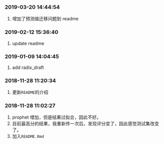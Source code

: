 ### 2019-03-20 14:44:54

1. 增加了预测值迁移问题到 readme

### 2019-02-12 15:36:40

1. update readme

### 2019-01-09 14:04:45

1. add radix_draft

### 2018-11-28 11:20:34

1. 更新`README`的介绍

### 2018-11-28 11:02:27

1. prophet 增加，但是结果过拟合，因此不好。
1. 目前最高分的结果，我重新传一次后，发现评分变了，因此感觉测试集改变了。
1. 加入`README.Rmd`